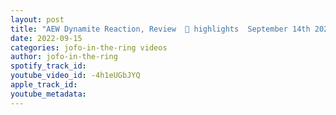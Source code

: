 ```yaml
---
layout: post
title: "AEW Dynamite Reaction, Review  🚨 highlights  September 14th 2022"
date: 2022-09-15
categories: jofo-in-the-ring videos
author: jofo-in-the-ring
spotify_track_id: 
youtube_video_id: -4h1eUGbJYQ
apple_track_id: 
youtube_metadata: 
---
```

